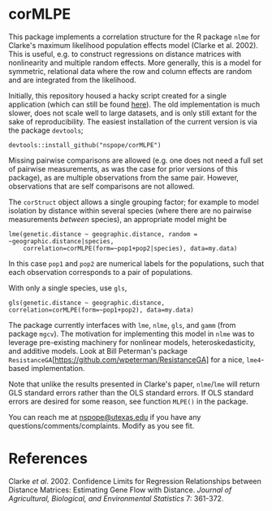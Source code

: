 corMLPE
=======

This package implements a correlation structure for the R package `nlme` for Clarke's maximum likelihood population effects model (Clarke et al. 2002). This is useful, e.g. to construct regressions on distance matrices with nonlinearity and multiple random effects. More generally, this is a model for symmetric, relational data where the row and column effects are random and are integrated from the likelihood.

Initially, this repository housed a hacky script created for a single application (which can still be found [here](http://github.com/nspope/corMLPE_unsupported)). The old implementation is much slower, does not scale well to large datasets, and is only still extant for the sake of reproducibility. The easiest installation of the current version is via the package `devtools`;

```{r}
devtools::install_github("nspope/corMLPE")
```

Missing pairwise comparisons are allowed (e.g. one does not need a full set of pairwise measurements, as was the case for prior versions of this package), as are multiple observations from the same pair. However, observations that are self comparisons are not allowed.

The `corStruct` object allows a single grouping factor; for example to model isolation by distance within several species (where there are no pairwise measurements *between* species), an appropriate model might be

```{r}
lme(genetic.distance ~ geographic.distance, random = ~geographic.distance|species, 
    correlation=corMLPE(form=~pop1+pop2|species), data=my.data)
```

In this case `pop1` and `pop2` are numerical labels for the populations, such that each observation corresponds to a pair of populations.

With only a single species, use `gls`,

```{r}
gls(genetic.distance ~ geographic.distance, correlation=corMLPE(form=~pop1+pop2), data=my.data)
```

The package currently interfaces with `lme`, `nlme`, `gls`, and `gamm` (from package `mgcv`). The motivation for implementing this model in `nlme` was to leverage pre-existing machinery for nonlinear models, heteroskedasticity, and additive models. Look at Bill Peterman's package `ResistanceGA`[https://github.com/wpeterman/ResistanceGA] for a nice, `lme4`-based implementation.

Note that unlike the results presented in Clarke's paper, `nlme`/`lme` will return GLS standard errors rather than the OLS standard errors. If OLS standard errors are desired for some reason, see function `MLPE()` in the package.

You can reach me at nspope@utexas.edu if you have any questions/comments/complaints. Modify as you see fit.


# References
Clarke *et al*. 2002. Confidence Limits for Regression Relationships between Distance Matrices: Estimating Gene Flow with Distance. *Journal of Agricultural, Biological, and Environmental Statistics* 7: 361-372.

